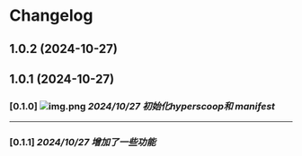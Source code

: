 # Changelog

 

## 1.0.2 (2024-10-27)

## 1.0.1 (2024-10-27)

### [0.1.0]   ![img.png](img.png)    *2024/10/27 初始化hyperscoop和 manifest* 


--- 

###  [0.1.1]   *2024/10/27 增加了一些功能*  

